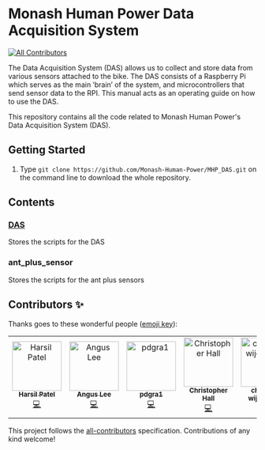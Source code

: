 # Monash Human Power Data Acquisition System

[![All Contributors](https://img.shields.io/badge/all_contributors-6-orange.svg?style=flat-square)](#contributors)

The Data Acquisition System (DAS) allows us to collect and store data from various sensors attached to the bike. The DAS consists of a Raspberry Pi which serves as the main ‘brain’ of the system, and microcontrollers that send sensor data to the RPI. This manual acts as an operating guide on how to use the DAS.

This repository contains all the code related to Monash Human Power's Data Acquisition System (DAS).

## Getting Started

1. Type `git clone https://github.com/Monash-Human-Power/MHP_DAS.git` on the command line to download the whole repository.

## Contents

### [DAS](/DAS/)
Stores the scripts for the DAS 

### ant_plus_sensor
Stores the scripts for the ant plus sensors

## Contributors ✨

Thanks goes to these wonderful people ([emoji key](https://allcontributors.org/docs/en/emoji-key)):

<!-- ALL-CONTRIBUTORS-LIST:START - Do not remove or modify this section -->
<!-- prettier-ignore -->
<table>
  <tr>
    <td align="center"><a href="https://twitter.com/harsilspatel"><img src="https://avatars1.githubusercontent.com/u/25992839?v=4" width="100px;" alt="Harsil Patel"/><br /><sub><b>Harsil Patel</b></sub></a><br /><a href="https://github.com/monash-human-power/data-acquisition-system/commits?author=harsilspatel" title="Code">💻</a></td>
    <td align="center"><a href="https://khlee.me"><img src="https://avatars3.githubusercontent.com/u/18709969?v=4" width="100px;" alt="Angus Lee"/><br /><sub><b>Angus Lee</b></sub></a><br /><a href="https://github.com/monash-human-power/data-acquisition-system/commits?author=khanguslee" title="Code">💻</a></td>
    <td align="center"><a href="https://github.com/pdgra1"><img src="https://avatars3.githubusercontent.com/u/33751672?v=4" width="100px;" alt="pdgra1"/><br /><sub><b>pdgra1</b></sub></a><br /><a href="https://github.com/monash-human-power/data-acquisition-system/commits?author=pdgra1" title="Code">💻</a></td>
    <td align="center"><a href="https://github.com/hallgchris"><img src="https://avatars2.githubusercontent.com/u/17876556?v=4" width="100px;" alt="Christopher Hall"/><br /><sub><b>Christopher Hall</b></sub></a><br /><a href="https://github.com/monash-human-power/data-acquisition-system/commits?author=hallgchris" title="Code">💻</a></td>
    <td align="center"><a href="https://github.com/chamaka1"><img src="https://avatars0.githubusercontent.com/u/35440106?v=4" width="100px;" alt="chamaka wijesinghe"/><br /><sub><b>chamaka wijesinghe</b></sub></a><br /><a href="https://github.com/monash-human-power/data-acquisition-system/commits?author=chamaka1" title="Code">💻</a></td>
    <td align="center"><a href="https://github.com/rileyclarke"><img src="https://avatars1.githubusercontent.com/u/24428011?v=4" width="100px;" alt="Riley Clarke"/><br /><sub><b>Riley Clarke</b></sub></a><br /><a href="https://github.com/monash-human-power/data-acquisition-system/commits?author=rileyclarke" title="Code">💻</a></td>
  </tr>
</table>

<!-- ALL-CONTRIBUTORS-LIST:END -->

This project follows the [all-contributors](https://github.com/all-contributors/all-contributors) specification. Contributions of any kind welcome!
